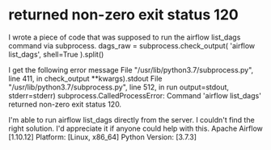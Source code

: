 
# returned non-zero exit status 120

I wrote a piece of code that was supposed to run the airflow list_dags command via subprocess.
    dags_raw = subprocess.check_output(
        'airflow list_dags', shell=True
    ).split()

I get the following error message
File "/usr/lib/python3.7/subprocess.py", line 411, in check_output
    **kwargs).stdout
  File "/usr/lib/python3.7/subprocess.py", line 512, in run
    output=stdout, stderr=stderr)
subprocess.CalledProcessError: Command 'airflow list_dags' returned non-zero exit status 120.

I'm able to run airflow list_dags directly from the server. I couldn't find the right solution. I'd appreciate it if anyone could help with this.
Apache Airflow [1.10.12]
Platform: [Linux, x86_64]
Python Version: [3.7.3]


        